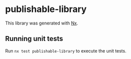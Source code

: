# publishable-library

This library was generated with [Nx](https://nx.dev).

## Running unit tests

Run `nx test publishable-library` to execute the unit tests.
